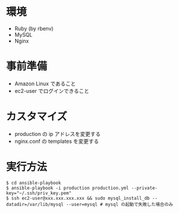 # 環境
- Ruby (by rbenv)
- MySQL
- Nginx

# 事前準備
- Amazon Linux であること
- ec2-user でログインできること

# カスタマイズ
- production の ip アドレスを変更する
- nginx.conf の templates を変更する

# 実行方法

    $ cd ansible-playbook
    $ ansible-playbook -i production production.yml --private-key="~/.ssh/priv_key.pem"
    $ ssh ec2-user@xxx.xxx.xxx.xxx && sudo mysql_install_db --datadir=/var/lib/mysql --user=mysql # mysql の起動で失敗した場合のみ

